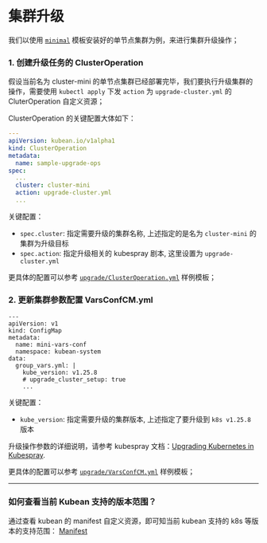 # 集群升级

我们以使用 [`minimal`](https://github.com/kubean-io/kubean/blob/main/examples/install/1.minimal/) 模板安装好的单节点集群为例，来进行集群升级操作；

### 1. 创建升级任务的 ClusterOperation

假设当前名为 cluster-mini 的单节点集群已经部署完毕，我们要执行升级集群的操作，需要使用 `kubectl apply` 下发 `action` 为 `upgrade-cluster.yml` 的 CluterOperation 自定义资源；

ClusterOperation 的关键配置大体如下：

``` yaml
---
apiVersion: kubean.io/v1alpha1
kind: ClusterOperation
metadata:
  name: sample-upgrade-ops
spec:
  ...
  cluster: cluster-mini
  action: upgrade-cluster.yml
  ...

```

关键配置：
* `spec.cluster`: 指定需要升级的集群名称, 上述指定的是名为 `cluster-mini` 的集群为升级目标
* `spec.action`: 指定升级相关的 kubespray 剧本, 这里设置为 `upgrade-cluster.yml`


更具体的配置可以参考 [`upgrade/ClusterOperation.yml`](https://github.com/kubean-io/kubean/blob/main/examples/upgrade/ClusterOperation.yml) 样例模板；

### 2. 更新集群参数配置 VarsConfCM.yml

```
---
apiVersion: v1
kind: ConfigMap
metadata:
  name: mini-vars-conf
  namespace: kubean-system
data:
  group_vars.yml: |
    kube_version: v1.25.8
    # upgrade_cluster_setup: true
    ...

```

关键配置：
* `kube_version`: 指定需要升级的集群版本, 上述指定了要升级到 `k8s v1.25.8` 版本

升级操作参数的详细说明，请参考 kubespray 文档：[Upgrading Kubernetes in Kubespray](https://github.com/kubernetes-sigs/kubespray/blob/master/docs/upgrades.md).

更具体的配置可以参考 [`upgrade/VarsConfCM.yml`](https://github.com/kubean-io/kubean/blob/main/examples/upgrade/VarsConfCM.yml) 样例模板；

---


### 如何查看当前 Kubean 支持的版本范围？

通过查看 kubean 的 manifest 自定义资源，即可知当前 kubean 支持的 k8s 等版本的支持范围： [Manifest](https://github.com/kubean-io/kubean-helm-chart/blob/main/charts/kubean/templates/manifest.cr.yaml#L83)

